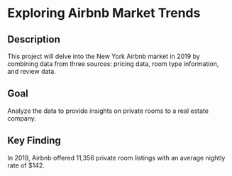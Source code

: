 # Exploring Airbnb Market Trends

## Description
This project will delve into the New York Airbnb market in 2019 by combining data from three sources: pricing data, room type information, and review data.

## Goal

Analyze the data to provide insights on private rooms to a real estate company.

## Key Finding
In 2019, Airbnb offered 11,356 private room listings with an average nightly rate of $142.

